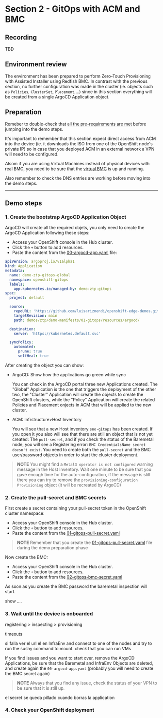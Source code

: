 # Section 2 - GitOps with ACM and BMC

## Recording
TBD


## Environment review

The environment has been prepared to perform Zero-Touch Provisioning with Assisted Installer using Redfish BMC. In contrast with the previous section, no further configuration was made in the cluster (ie. objects such as `Policies`, `ClusterSet`, `Placement`,...) since in this section everything will be created from a single ArgoCD Application object.


## Preparation

Remeber to double-check that [all the pre-requirements are met](00-preparation.md) before jumping into the demo steps.

It's important to remember that this section expect direct access from ACM into the device (ie. it downloads the ISO from one of the OpenShift node's private IP) so in case that you deployed ACM in an external network a VPN will need to be configured.

Alsom if you are using Virtual Machines instead of physical devices with real BMC, you need to be sure that the [virtual BMC](../../../tools/virtual-bmc/README.md) is up and running.

Also remember to check the DNS entries are working before moving into the demo steps.

---

## Demo steps

### 1. Create the bootstrap ArgoCD Application Object

ArgoCD will create all the required objets, you only need to create the ArgoCD Application following these steps:

   - Access your OpenShift console in the Hub cluster.
   - Click the `+` button to add resources.
   - Paste the content from the [00-argocd-app.yaml](../demo-manifests/01-gitops/00-argocd-app.yaml) file:

```yaml
apiVersion: argoproj.io/v1alpha1
kind: Application
metadata:
  name: demo-ztp-gitops-global
  namespace: openshift-gitops
  labels:
    app.kubernetes.io/managed-by: demo-ztp-gitops
spec:
  project: default

  source:
    repoURL: 'https://github.com/luisarizmendi/openshift-edge-demos.git'
    targetRevision: main
    path: demos/ztp/demo-manifests/01-gitops/resources/argocd/

  destination:
    server: 'https://kubernetes.default.svc'

  syncPolicy:
    automated:
      prune: true
      selfHeal: true
```

After creating the object you can show:

* ArgoCD: Show how the applications go green while sync

  You can check in the ArgoCD portal three new Applications created. The "Global" Application is the one that triggers the deployment of the other two, the "Cluster" Application will create the objects to create the OpenShift clusters, while the "Policy" Application will create the related Policies and Placement onjects in ACM that will be applied to the new cluster.


* ACM: Infrstructure>Host Inventory

  You will see that a new Host inventory `sno-gitops` has been created. If you open it you also will see that there are still an object that is not yet created: The `pull-secret`, and if you check  the status of the Baremetal node, you will see a Registering error: `BMC CredentialsName secret doesn't exist`. You need to create both the `pull-secret` and the BMC user/password objects in order to start the cluster deployment.

> **NOTE**
> You might find a `Metal3 operator is not configured` warning message in the Host Inventory. Wait one minute to be sure that you gave enough time for the auto-configuration, if the message is still there you can try to remove the `provisioning-configuration` `Provisioning` object (it will be recreated by ArgoCD)

### 2. Create the pull-secret and BMC secrets

First create a secret containing your pull-secret token in the OpenShift cluster namespace:

   - Access your OpenShift console in the Hub cluster.
   - Click the `+` button to add resources.
   - Paste the content from the [01-gitops-pull-secret.yaml](../demo-manifests/01-gitops/01-gitops-pull-secret.yaml) 

> **NOTE**
> Remember that you create the [01-gitops-pull-secret.yaml](../demo-manifests/01-gitops/01-gitops-pull-secret.yaml) file during the demo preparation phase

Now create the BMC:

   - Access your OpenShift console in the Hub cluster.
   - Click the `+` button to add resources.
   - Paste the content from the [02-gitops-bmc-secret.yaml](../demo-manifests/01-gitops/02-gitops-bmc-secret.yaml) 

As soon as you create the BMC password the baremetal inspection will start.




show ....




### 3. Wait until the device is onboarded



registering > inspecting > provisioning






timeouts





si falla ver el url el en InfraEnv and connect to one of the nodes and try to run the sushy command to mount.
check that you can run VMs

















If you find issues and you want to start over, remove the ArgoCD Applications, be sure that the Baremetal and InfraEnv Objects are deleted, and create again the `00-argocd-app.yaml` (probably you will need to create the BMC secret again)


> **NOTE**
> Always that you find any issue, check the status of your VPN to be sure that it is still up.








el secret se queda pillado cuando borras la application




### 4. Check your OpenShift deployment



